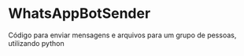 # WhatsAppBotSender
Código para enviar mensagens e arquivos para um grupo de pessoas, utilizando python
